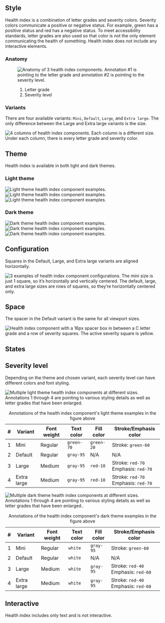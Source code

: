 ## Style

Health index is a combination of letter grades and severity colors. Severity colors communicate a positive or negative status. For example, green has a positive status and red has a negative status. To meet accessibility standards, letter grades are also used so that color is not the only element communicating the health of something. Health index does not include any interactive elements.

### Anatomy

<figure>
  <uxdot-example width-adjustment="752px">
    <img src="{{ '../style-anatomy.png' | url }}" alt="Anatomy of 3 health index components. Annotation #1 is pointing to the letter grade and annotation #2 is pointing to the severity level.">
  </uxdot-example>
  <figcaption>
    <ol>
      <li>Letter grade</li>
      <li>Severity level</li>
    </ol>
  </figcaption>
</figure>


### Variants

There are four available variants: `Mini`, `Default`, `Large`, and `Extra large`. The only difference between the Large and Extra large variants is the size.

<uxdot-example width-adjustment="752px">
  <img src="{{ '../style-variants.png' | url }}" alt="4 columns of health index components. Each column is a different size. Under each column, there is every letter grade and severity color.">
</uxdot-example>


## Theme

Health index is available in both light and dark themes.

### Light theme

<uxdot-example width-adjustment="752px">
  <img src="{{ '../style-theme-light.png' | url }}" alt="Light theme health index component examples.">
</uxdot-example>

<uxdot-example color-palette="lighter" width-adjustment="752px">
  <img src="{{ '../style-theme-light.png' | url }}" alt="Light theme health index component examples.">
</uxdot-example>

<uxdot-example color-palette="light" width-adjustment="752px">
  <img src="{{ '../style-theme-light.png' | url }}" alt="Light theme health index component examples.">
</uxdot-example>


### Dark theme

<uxdot-example color-palette="dark" width-adjustment="752px">
  <img src="{{ '../style-theme-dark.png' | url }}" alt="Dark theme health index component examples.">
</uxdot-example>

<uxdot-example color-palette="darker" width-adjustment="752px">
  <img src="{{ '../style-theme-dark.png' | url }}" alt="Dark theme health index component examples.">
</uxdot-example>

<uxdot-example color-palette="darkest" width-adjustment="752px">
  <img src="{{ '../style-theme-dark.png' | url }}" alt="Dark theme health index component examples.">
</uxdot-example>


## Configuration

Squares in the Default, Large, and Extra large variants are aligned horizontally.

<uxdot-example width-adjustment="752px">
  <img src="{{ '../style-configuration.png' | url }}" alt="3 examples of health index component configurations. The mini size is just 1 square, so it’s horizontally and vertically centered. The default, large, and extra large sizes are rows of squares, so they’re horizontally centered only.">
</uxdot-example>


## Space

The spacer in the Default variant is the same for all viewport sizes.

<uxdot-example width-adjustment="240px">
  <img src="{{ '../style-space.png' | url }}" alt="Health index component with a 16px spacer box in between a C letter grade and a row of severity squares. The active severity square is yellow.">
</uxdot-example>


## States

## Severity level

Depending on the theme and chosen variant, each severity level can have different colors and font styling.

<uxdot-example width-adjustment="752px">
  <img src="{{ '../style-severity-level-light.png' | url }}" alt="Multiple light theme health index components at different sizes. Annotations 1 through 4 are pointing to various styling details as well as letter grades that have been enlarged.">
</uxdot-example>

<style>
  .list-flat {
    margin: 0;
    padding: 0;
    list-style: none;
  }

  rh-table caption {
    font-weight: var(--rh-font-weight-body-text-regular, 400);
    font-size: var(--rh-font-size-code-sm, 0.875rem);
  }
</style>

<rh-table>
  <table>
    <caption>Annotations of the health index component's light theme examples in the figure above</caption>
    <thead>
      <tr>
        <th scope="col" data-label="#">#</th>
        <th scope="col" data-label="Variant">Variant</th>
        <th scope="col" data-label="Font weight">Font weight</th>
        <th scope="col" data-label="Text color">Text color</th>
        <th scope="col" data-label="Fill color">Fill color</th>
        <th scope="col" data-label="Stroke/Emphasis color">Stroke/Emphasis color</th>
      </tr>
    </thead>
    <tbody>
      <tr>
        <td data-label="#">1</td>
        <td data-label="Variant">Mini</td>
        <td data-label="Font weight">Regular</td>
        <td data-label="Text color"><code>green-70</code></td>
        <td data-label="Fill color"><code>green-20</code></td>
        <td data-label="Stroke/Emphasis color">Stroke: <code>green-60</code></td>
      </tr>
      <tr>
        <td data-label="#">2</td>
        <td data-label="Variant">Default</td>
        <td data-label="Font weight">Regular</td>
        <td data-label="Text color"><code>gray-95</code></td>
        <td data-label="Fill color">N/A</td>
        <td data-label="Stroke/Emphasis color">N/A</td>
      </tr>
      <tr>
        <td data-label="#">3</td>
        <td data-label="Variant">Large</td>
        <td data-label="Font weight">Medium</td>
        <td data-label="Text color"><code>gray-95</code></td>
        <td data-label="Fill color"><code>red-10</code></td>
        <td data-label="Stroke/Emphasis color">
          <ul class="list-flat">
            <li>Stroke: <code>red-70</code></li>
            <li>Emphasis: <code>red-70</code></li>
          </ul>
        </td>
      </tr>
      <tr>
        <td data-label="#">4</td>
        <td data-label="Variant">Extra large</td>
        <td data-label="Font weight">Medium</td>
        <td data-label="Text color"><code>gray-95</code></td>
        <td data-label="Fill color"><code>red-10</code></td>
        <td data-label="Stroke/Emphasis color">
          <ul class="list-flat">
            <li>Stroke: <code>red-70</code></li>
            <li>Emphasis: <code>red-70</code></li>
          </ul>
        </td>
      </tr>
    </tbody>
  </table>
</rh-table>


<uxdot-example color-palette="darkest" width-adjustment="752px">
  <img src="{{ '../style-severity-level-dark.png' | url }}" alt="Multiple dark theme health index components at different sizes. Annotations 1 through 4 are pointing to various styling details as well as letter grades that have been enlarged..">
</uxdot-example>

<rh-table>
  <table>
    <caption>Annotations of the health index component's dark theme examples in the figure above</caption>
    <thead>
      <tr>
        <th scope="col" data-label="#">#</th>
        <th scope="col" data-label="Variant">Variant</th>
        <th scope="col" data-label="Font weight">Font weight</th>
        <th scope="col" data-label="Text color">Text color</th>
        <th scope="col" data-label="Fill color">Fill color</th>
        <th scope="col" data-label="Stroke/Emphasis color">Stroke/Emphasis color</th>
      </tr>
    </thead>
    <tbody>
      <tr>
        <td data-label="#">1</td>
        <td data-label="Variant">Mini</td>
        <td data-label="Font weight">Regular</td>
        <td data-label="Text color"><code>white</code></td>
        <td data-label="Fill color"><code>gray-95</code></td>
        <td data-label="Stroke/Emphasis color">Stroke: <code>green-60</code></td>
      </tr>
      <tr>
        <td data-label="#">2</td>
        <td data-label="Variant">Default</td>
        <td data-label="Font weight">Regular</td>
        <td data-label="Text color"><code>white</code></td>
        <td data-label="Fill color">N/A</td>
        <td data-label="Stroke/Emphasis color">N/A</td>
      </tr>
      <tr>
        <td data-label="#">3</td>
        <td data-label="Variant">Large</td>
        <td data-label="Font weight">Medium</td>
        <td data-label="Text color"><code>white</code></td>
        <td data-label="Fill color"><code>gray-95</code></td>
        <td data-label="Stroke/Emphasis color">
          <ul class="list-flat">
            <li>Stroke: <code>red-40</code></li>
            <li>Emphasis: <code>red-60</code></li>
          </ul>
        </td>
      </tr>
      <tr>
        <td data-label="#">4</td>
        <td data-label="Variant">Extra large</td>
        <td data-label="Font weight">Medium</td>
        <td data-label="Text color"><code>white</code></td>
        <td data-label="Fill color"><code>gray-95</code></td>
        <td data-label="Stroke/Emphasis color">
          <ul class="list-flat">
            <li>Stroke: <code>red-40</code></li>
            <li>Emphasis: <code>red-60</code></li>
          </ul>
        </td>
      </tr>
    </tbody>
  </table>
</rh-table>


## Interactive

Health index includes only text and is not interactive.